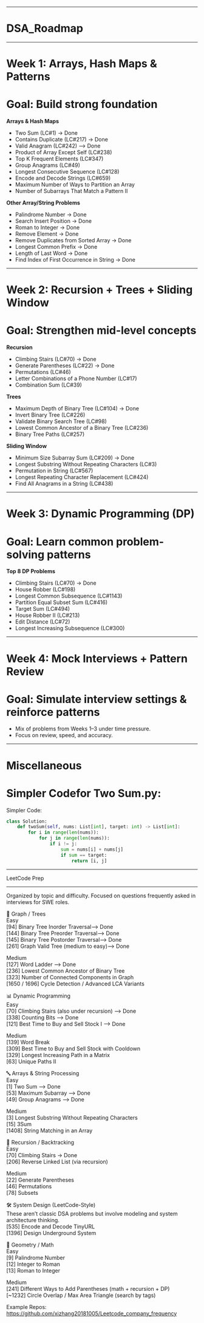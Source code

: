 ___________________________________________________________________________________________________________________________________________________________________
# DSA_Roadmap
___________________________________________________________________________________________________________________________________________________________________

# Week 1: Arrays, Hash Maps & Patterns
# Goal: Build strong foundation

**Arrays & Hash Maps**
- Two Sum (LC#1) → Done
- Contains Duplicate (LC#217) → Done
- Valid Anagram (LC#242) --> Done
- Product of Array Except Self (LC#238)
- Top K Frequent Elements (LC#347)
- Group Anagrams (LC#49)
- Longest Consecutive Sequence (LC#128)
- Encode and Decode Strings (LC#659)
- Maximum Number of Ways to Partition an Array
- Number of Subarrays That Match a Pattern II

**Other Array/String Problems**
- Palindrome Number → Done
- Search Insert Position → Done
- Roman to Integer → Done
- Remove Element → Done
- Remove Duplicates from Sorted Array → Done
- Longest Common Prefix → Done
- Length of Last Word → Done
- Find Index of First Occurrence in String → Done
___________________________________________________________________________________________________________________________________________________________________

# Week 2: Recursion + Trees + Sliding Window
# Goal: Strengthen mid-level concepts

**Recursion**
- Climbing Stairs (LC#70) → Done
- Generate Parentheses (LC#22) → Done
- Permutations (LC#46)
- Letter Combinations of a Phone Number (LC#17)
- Combination Sum (LC#39)

**Trees**
- Maximum Depth of Binary Tree (LC#104) → Done
- Invert Binary Tree (LC#226)
- Validate Binary Search Tree (LC#98)
- Lowest Common Ancestor of a Binary Tree (LC#236)
- Binary Tree Paths (LC#257)

**Sliding Window**
- Minimum Size Subarray Sum (LC#209) → Done
- Longest Substring Without Repeating Characters (LC#3)
- Permutation in String (LC#567)
- Longest Repeating Character Replacement (LC#424)
- Find All Anagrams in a String (LC#438)
___________________________________________________________________________________________________________________________________________________________________

# Week 3: Dynamic Programming (DP)
# Goal: Learn common problem-solving patterns

**Top 8 DP Problems**
- Climbing Stairs (LC#70) → Done
- House Robber (LC#198)
- Longest Common Subsequence (LC#1143)
- Partition Equal Subset Sum (LC#416)
- Target Sum (LC#494)
- House Robber II (LC#213)
- Edit Distance (LC#72)
- Longest Increasing Subsequence (LC#300)
___________________________________________________________________________________________________________________________________________________________________


# Week 4: Mock Interviews + Pattern Review  
# Goal: Simulate interview settings & reinforce patterns
- Mix of problems from Weeks 1–3 under time pressure.
- Focus on review, speed, and accuracy.
___________________________________________________________________________________________________________________________________________________________________
# Miscellaneous
# Simpler Codefor Two Sum.py:

Simpler Code:
```python
class Solution:
    def twoSum(self, nums: List[int], target: int) -> List[int]:
        for i in range(len(nums)):
            for j in range(len(nums)):
                if i != j:
                    sum = nums[i] + nums[j]
                    if sum == target:
                        return [i, j]


```
_____________________________________________________________________________________________________________________________________  
LeetCode Prep  
_____________________________________________________________________________________________________________________________________  
Organized by topic and difficulty. Focused on questions frequently asked in interviews for SWE roles.  


🌳 Graph / Trees  
Easy  
[94] Binary Tree Inorder Traversal--> Done  
[144] Binary Tree Preorder Traversal--> Done  
[145] Binary Tree Postorder Traversal--> Done  
[261] Graph Valid Tree (medium to easy)--> Done  

Medium  
[127] Word Ladder  --> Done  
[236] Lowest Common Ancestor of Binary Tree  
[323] Number of Connected Components in Graph  
[1650 / 1696] Cycle Detection / Advanced LCA Variants  


📊 Dynamic Programming  
Easy  
[70] Climbing Stairs (also under recursion)  --> Done  
[338] Counting Bits  --> Done  
[121] Best Time to Buy and Sell Stock I  --> Done  

Medium  
[139] Word Break  
[309] Best Time to Buy and Sell Stock with Cooldown  
[329] Longest Increasing Path in a Matrix  
[63] Unique Paths II  


🔤 Arrays & String Processing  
Easy  
[1] Two Sum  --> Done  
[53] Maximum Subarray  --> Done  
[49] Group Anagrams  --> Done 

Medium  
[3] Longest Substring Without Repeating Characters  
[15] 3Sum  
[1408] String Matching in an Array  


🔁 Recursion / Backtracking  
Easy  
[70] Climbing Stairs   → Done  
[206] Reverse Linked List (via recursion)  

Medium  
[22] Generate Parentheses  
[46] Permutations  
[78] Subsets  


🛠️ System Design (LeetCode-Style)   
These aren’t classic DSA problems but involve modeling and system architecture thinking.  
[535] Encode and Decode TinyURL  
[1396] Design Underground System  


📐 Geometry / Math  
Easy  
[9] Palindrome Number  
[12] Integer to Roman  
[13] Roman to Integer  

Medium  
[241] Different Ways to Add Parentheses (math + recursion + DP)  
[~1232] Circle Overlap / Max Area Triangle (search by tags)  


Example Repos: https://github.com/xizhang20181005/Leetcode_company_frequency

